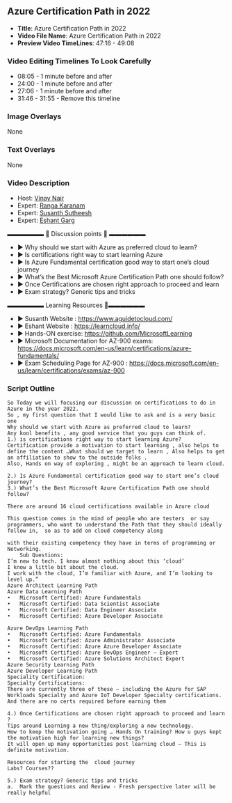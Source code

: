 ##  Azure Certification Path in 2022

- **Title**: Azure Certification Path in 2022
- **Video File Name**: Azure Certification Path in 2022
- **Preview Video TimeLines**: 47:16 - 49:08

### Video Editing Timelines To Look Carefully

- 08:05 - 1 minute before and after
- 24:00 - 1 minute before and after
- 27:06 - 1 minute before and after
- 31:46 - 31:55 - Remove this timeline

### Image Overlays

None

### Text Overlays

None

### Video Description
- Host:   [Vinay Nair](https://www.linkedin.com/in/vinay-nair-278892145/)
- Expert: [Ranga Karanam](https://in.linkedin.com/in/rangakaranam)
- Expert: [Susanth Sutheesh](https://www.linkedin.com/in/susanthsutheesh/)
- Expert: [Eshant Garg](https://www.linkedin.com/in/eshantgarg/)


▬▬▬▬▬▬   💎  Discussion points 💎  ▬▬▬▬▬▬ 
- ► Why should we start with Azure as preferred cloud to learn?
- ► Is certifications right way to start learning Azure
- ► Is Azure Fundamental certification good way to start one’s cloud journey
- ► What’s the Best Microsoft Azure Certification Path one should follow?
- ► Once Certifications are chosen right approach to proceed and learn 
- ► Exam strategy? Generic tips and tricks

▬▬▬▬▬▬ Learning Resources 🔗▬▬▬▬▬▬ 

- ► Susanth Website : https://www.aguidetocloud.com/
- ► Eshant Website : https://learncloud.info/
- ► Hands-ON exercise: https://github.com/MicrosoftLearning
- ► Microsoft Documentation for AZ-900 exams: https://docs.microsoft.com/en-us/learn/certifications/azure-fundamentals/
- ► Exam Scheduling Page for AZ-900 : https://docs.microsoft.com/en-us/learn/certifications/exams/az-900


### Script Outline

```
So Today we will focusing our discussion on certifications to do in Azure in the year 2022. 
So , my first question that I would like to ask and is a very basic one 
Why should we start with Azure as preferred cloud to learn?
Any kool benefits , any good service that you guys can think of.
1.)	is certifications right way to start learning Azure?
Certification provide a motivation to start learning , also helps to define the content …What should we target to learn , Also helps to get an affiliation to show to the outside folks .
Also, Hands on way of exploring , might be an approach to learn cloud.

2.)	Is Azure Fundamental certification good way to start one’s cloud journey?
3.)	What’s the Best Microsoft Azure Certification Path one should follow?

There are around 16 cloud certifications available in Azure cloud 

This question comes in the mind of people who are testers  or say programmers, who want to understand the Path that they should ideally follow in,  so as to add on cloud competency along 

with their existing competency they have in terms of programming or Networking.
	Sub Questions:
I’m new to tech. I know almost nothing about this ‘cloud’ 
I know a little bit about the cloud.
I work with the cloud, I’m familiar with Azure, and I’m looking to level up.”
Azure Architect Learning Path
Azure Data Learning Path
•	Microsoft Certified: Azure Fundamentals
•	Microsoft Certified: Data Scientist Associate
•	Microsoft Certified: Data Engineer Associate
•	Microsoft Certified: Azure Developer Associate

Azure DevOps Learning Path
•	Microsoft Certified: Azure Fundamentals
•	Microsoft Certified: Azure Administrator Associate
•	Microsoft Certified: Azure Azure Developer Associate
•	Microsoft Certified: Azure DevOps Engineer – Expert
•	Microsoft Certified: Azure Solutions Architect Expert
Azure Security Learning Path
Azure Developer Learning Path
Speciality Certification:
Specialty Certifications:
There are currently three of these — including the Azure for SAP Workloads Specialty and Azure IoT Developer Specialty certifications. And there are no certs required before earning them

4.)	Once Certifications are chosen right approach to proceed and learn ? 
Tips around Learning a new thing/exploring a new technology.
How to keep the motivation going … Hands On training? How u guys kept the motivation high for learning new things?
It will open up many opportunities post learning cloud – This is definite motivation.

Resources for starting the  cloud journey 
Labs? Courses??

5.)	Exam strategy? Generic tips and tricks
a.	Mark the questions and Review - Fresh perspective later will be really helpful
```
